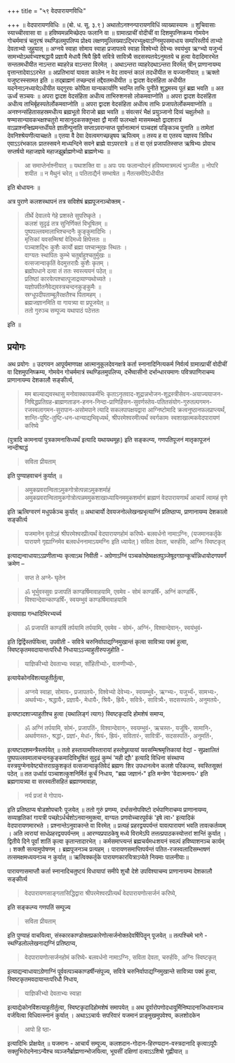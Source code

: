 +++
title = "५९ वेदपारायणविधिः"

+++
॥ वेदपारायणविधिः ॥ (बो. ध. सू. ३.९ ) अथातोऽनश्नन्पारायणविधिं व्याख्यास्यामः ॥ शुचिवासाः स्याच्चीरवासा वा ॥ हविष्यमन्नमिच्छेदपः फलानि वा ॥ ग्रामात्प्राचीं वोदीचीं वा दिशमुपनिष्क्रम्य गोमयेन गोचर्ममात्रं चतुरश्रं स्थण्डिलमुपलिप्य प्रोक्ष्य लक्षणमुल्लिख्याऽद्भिरभ्युक्ष्याऽग्निमुपसमाधाय सम्परिस्तीर्य ताभ्यो देवताभ्यो जुहुयात् ॥ अग्नये स्वाहा सोमाय स्वाहा प्रजापतये स्वाहा विश्वेभ्यो देवेभ्यः स्वयंभुव ऋग्भ्यो यजुर्भ्य सामभ्योऽथर्वभ्यश्श्रद्धायै प्रज्ञायै मेधायै श्रियै ह्रियै सवित्रे सावित्र्यै सदसस्पतयेऽनुमतये च हुत्वा वेदादिमारभेत सन्ततमधीयीत नाऽन्तरा ब्याहरेन्न वाऽन्तरा विरमेत् । अथाऽन्तरा व्याहरेदथाऽन्तरा विरमेत् त्रीन् प्राणानायम्य वृत्तान्तादेवाऽऽरभेत ॥ अप्रतिभायां यावता कालेन न वेद तावन्तं कालं तदधीयीत स यज्जानीयात् ॥ ऋक्तो यजुष्टस्स्सामत इति ॥ तद्ब्राह्मणं तच्छन्दसं तद्दैवतमधीयीत ॥ द्वादश वेदसंहिता अधीयीत यदनेनाऽनध्यायेऽधीयीत यद्गुरवः कोपिता यान्यकार्याणि भवन्ति ताभिः पुनीते शुद्धमस्य पूतं ब्रह्म भवति ॥ अत ऊर्ध्वं सञ्चयः ॥ अपरा द्वादश वेदसंहिता अधीत्य ताभिरुशनसो लोकमवाप्नोति ॥ अपरा द्वादश वेदसंहिता अधीत्य ताभिर्बृहस्पतेर्लोकमवाप्नोति ॥ अपरा द्वादश वेदसंहिता अधीत्य ताभिः प्रजापतेर्लोकमवाप्नोति ॥ अनश्नन्संहितासहस्रमधीत्य ब्रह्मभूतो विराजो ब्रह्म भवति ॥ संवत्सरं भैक्षं प्रयुञ्जानो दिव्यं चक्षुर्लभते ॥ षण्मासान्यावकभक्षश्चतुरो मासानुदकसक्तुभक्षा द्वौ मासी फलभक्षो मासमब्भक्षो द्वादशरात्रं वाऽप्राश्नन्क्षिप्रमन्तर्धीयते ज्ञातीन्पुनाति सप्ताऽवरान्सप्त पूर्वानात्मानं पञ्चदशं पङ्किञ्च पुनाति ॥ तामेतां देवनिश्श्रेयणीत्याचक्षते ॥ एतया वै देवा देवत्वमगच्छन्नृषय ऋपित्वम् ॥ तस्य ह वा एतस्य यज्ञस्य त्रिविध एवाऽऽरंभकालः प्रातस्सवने माध्यन्दिने सवने ब्राह्मे वाऽपररात्रे ॥ तं वा एतं प्रजापतिस्सप्त ऋषिभ्यः प्रोवाच सप्तर्षयो महाजज्ञवे महाजझुर्ब्राह्मणेभ्यो ब्राह्मणेभ्यः ॥

> आ समाप्तेर्नाश्नीयात् ॥ यथाशक्ति वा ॥ अपः पयः फलान्योदनं हविष्यमात्रमल्पं भुञ्जीत ॥ नोपरि शयीत ॥ न मैथुनं चरेत् ॥ पतिताद्यैर्न सम्भाषेत ॥ नैतत्समीपेऽधीयीत 

इति बोधायनः ॥

अत्र पुराणे कलशस्थापनं तत्र सविशेषं ब्रह्मपूजनञ्चोक्तम् -

> तीर्थे देवालये गेहे प्रशस्ते सुपरिष्कृते ।  
कलशं सुदृढं तत्र सुनिर्णिक्तं विभूषितम् ॥  
पुष्पपल्लवमालाभिश्चन्दनैः कुङ्कुमादिभिः ।  
मृत्तिकां यवसम्मिश्रां वेदिमध्ये क्षिपेत्ततः ॥  
पञ्चाशद्भिः कुशैः कार्यो ब्रह्मा पश्चान्मुखः स्थितः ।  
वाग्यतः स्थापितः कुम्भे चतुर्बाहुश्चतुर्मुखः ॥  
वत्सजान्वाकृतिं वेदमुत्तराग्रैः कुशैः कृतम् ।  
ब्रह्मोपधाने दत्वा तं ततः स्वस्त्ययनं पठेत् ॥  
प्रतिष्ठां कारयेत्पश्चात्पूजाद्रव्याण्यथोच्यते ।  
यज्ञोपवीतनैवेद्यवस्त्रचन्दनकुङ्कुमैः ॥  
स्रग्धूपदीपताम्बूलैरक्षतैश्च पितामहम् ।  
ब्रह्मजज्ञानमिति वा गायत्र्या वा प्रपूजयेत् ॥  
ततो गुरुञ्च सम्पूज्य यथापाठं पठेत्ततः

इति ॥

## प्रयोगः

अथ प्रयोगः ॥ उदगयन आपूर्यमाणपक्ष आत्मानुकूलदेवनक्षत्रे कर्ता स्नानादिनित्यकर्म निर्वर्त्य ग्रामात्प्राचीं वोदीचीं वा दिशमुपनिष्क्रम्य, गोमयेन गोचर्ममात्रं स्थण्डिलमुपलिप्य, दर्भेष्वासीनो दर्भान्धारयमाणः पवित्रपाणिराचम्य प्राणानायम्य देशकालौ सङ्कीर्त्य, 

> मम बाल्याद्यवस्थासु मनोवाक्कायकर्मभिः कृताऽनृतवाद-शूद्रान्नभोजन-शूद्रस्त्रीसेवन-अयाज्ययाजन-निषिद्धप्रतिग्रह-ब्राह्मणताडन-हनन-निन्दा-प्राणिहिंसन-सुवर्णस्तेय-पतितसंयोग-गुरुतल्पगमन-रजस्वलागमन-सुरापान-असोमपाने त्यादि सकलपापक्षयद्वारा आग्निष्टोमादि क्रत्वनुष्ठानफलप्राप्त्यर्थं, शान्ति-पुष्टि-तुष्टि-धन-धान्याद्यभिवृध्यर्थ, श्रीपरमेश्वरमीत्यर्थं स्वर्गकामः स्वशाखात्मकवेदपारायणं करिष्ये

(पुत्रादि कामनायां पुत्रकामनासिध्यर्थं इत्यादि यथायथमूहः) इति सङ्कल्प्य, गणपतिपूजनं मातृकापूजनं नान्दीश्राद्धं 

> सविता प्रीयताम्

इति पुण्याहवाचनं कुर्यात् ॥ 

> अमुकप्रवरान्विताऽमुकगोत्रोत्पन्नाऽमुकशर्माहं अमुकप्रवरान्वितामुकगोत्रोत्पन्नममुकशाखाध्यायिनममुकशर्माणं ब्राह्मणं वेदपारायणार्थं आचार्यं त्वामहं वृणे

इति ऋत्विग्वरणं मधुपर्कञ्च कुर्यात् ॥ अथाचार्यो देवयजनोल्लेखनप्रभृत्याग्निं प्रतिष्ठाप्य, प्राणानायम्य देशकालो सङ्कीर्त्य 

> यजमानेन वृतोऽहं श्रीपरमेश्वरप्रीत्यर्थं वेदपारायणहोमं करिष्ये॰ बलवर्धनो नामाऽग्निः, (यजमानकर्तृके पारायणे गृह्याग्निमेव बलवर्धननामाऽयमग्निः इति ध्यायेत् ) सविता देवता, चरुर्हविः, आग्निः स्विष्टकृत् 

इत्याद्यन्वाधायाऽऽप्रणीताभ्यः कृत्वाऽथ निवीती - अग्रेणाऽग्निं पञ्चकोष्ठेष्वक्षतपुञ्जेषूदगग्रान्कूर्चान्निधायोदगपवर्गं क्रमेण – 

> सप्त ते अग्ने॰ घृतेन

> ॐ भूर्भुवस्सुवः प्रजापतिं काण्डर्षिमावाहयामि, एवमेव -  सोमं काण्डर्षिं॰, अग्निं काण्डर्षिं॰, विश्वान्देवान्काण्डर्षिं॰, स्वयम्भुवं काण्डर्षिमावाहयामि 

इत्यावाह्य गन्धादिभिरभ्यर्च्य 

> ॐ प्रजापतिं काण्डर्षि तर्पयामि तर्पयामि, एवमेव - सोमं॰, अग्निं॰, विश्वान्देवान्॰, स्वयंभुवं॰ 

इति द्विर्द्विस्तर्पयित्वा, उपवीती - सवित्रे चरुनिर्वापाद्यग्निमुखान्तं कृत्वा सावित्र्या पक्वं हुत्वा, स्विष्टकृतमवदायान्तःपरिधौ निधायाऽऽज्याहुतीरुपजुहोति - 

> याज्ञिकीभ्यो देवताभ्यः स्वाहा, साँहितीभ्यो॰, वारुणीभ्यो॰, 

इत्यायेकोनविंशत्याहुतीर्तुत्वा, 

> अग्नये स्वाहा, सोमाय॰, प्रजापतये॰, विश्वेभ्यो देवेभ्यः॰, स्वयम्भुवे॰, ऋग्भ्यः॰, यजुर्भ्यं॰, सामभ्यः॰, अथर्वभ्यः॰, श्रद्धायै॰, प्रज्ञायै॰, मेधायै॰, श्रियै॰, ह्रियै॰, सवित्रे॰, सावित्र्यै॰, सदसस्पतये॰, अनुमतये॰, 

इत्यष्टादशाज्याहुतीश्च हुत्वा (यथालिङ्गं त्यागः) स्विष्टकृदादि होमशेषं समाप्य,

> ॐ अग्निं तर्पयामि, सोमं॰, प्रजापतिं॰, विश्वान्देवान्॰, स्वयम्भुवं॰, ऋचस्त॰, यजूंषि॰, सामानि॰, अथर्वणस्त॰, श्रद्धां॰, प्रज्ञां॰, मेधां॰, श्रियं॰, ह्रियं॰, सवितारं॰, सावित्रीं॰, सदसस्पतिं॰, अनुमतिं॰, 

इत्यष्टादशमन्त्रैस्तर्पयेत् ॥ ततो हस्तायामविस्तारायां हस्तोछ्रायायां यवसम्मिश्रमृत्तिकायां वेद्यां - सुप्रक्षालितं पुष्पपल्लवमालाचन्दनकुङ्कमादिविभूषितं सुदृढं कुम्भं 'मही द्यौः' इत्यादि विधिना संस्थाप्य वस्त्रयुग्मेनावेष्ट्योत्तराग्रकुशकृतं वत्सजान्वाकृतिवेदं ब्रह्मणः शिर उपधानत्वेन कलशे परिकल्प्य, स्वस्तिसूक्तं पठेत् ॥ तत उर्ध्वाग्रं पञ्चाशत्कुशनिर्मितं कूर्चं निधाय, "ब्रह्म जज्ञानं॰" इति मन्त्रेण 'वेदात्मनाय॰' इति ब्रह्मगायत्र्या वा सरस्वतीसहितं ब्रह्माणमावाहा, 

> नर्य प्रजां मे गोपाय॰

इति प्रतिष्ठाप्य षोडशोपचारैः पूजयेत् ॥ ततो गुरुं प्रणम्य, दर्भासनोपविष्टो दर्भपाणिराचम्य प्राणानायम्य, सव्याहृतिकां गायत्री पच्छोऽर्धर्चशोऽनवानमुक्त्वा, वाग्यतः प्रणवोच्चारपूर्वकं 'इषे त्वा॰' इत्यादिकं वेदपारायणमारभते । प्रश्नान्तेऽनुवाकान्ते वा विरमेत् ॥ प्रत्यहं प्रहरद्वयपर्यन्तं यावत्पारायणं भवति तावत्कर्तव्यम् । अति त्वरायां सार्धप्रहरद्वयपर्यन्तम् ॥ आरण्यप्रपाठकेषु मध्ये विरामेऽपि तत्तत्प्रपाठकस्योत्तरां शान्तिं कुर्यात् । द्वितीये दिने पूर्वां शातिं कृत्वा कृतान्तादारभेत् । कर्मसमाप्त्यन्तं ब्रह्मचर्यमधःशयनं स्वल्पं हविष्याशनञ्च कार्यम् । शक्तौ सत्यामुपोषणम् । ब्रह्मपूजनञ्च प्रत्यहम् । पारायणसमाप्तिपर्यन्तं पतित-रजस्वलादिसम्भाषणं तत्समक्षमध्ययनञ्च न कुर्यात् ॥ ऋत्विक्कर्तृके पारायणकारयित्राऽप्येते नियमाः पालनीयाः॥

पारायणासमाप्तौ कर्ता स्नानादिचतुष्टयं विधायापां समीपे शुचौ देशे उपविश्याचम्य प्राणानायम्य देशकालौ सङ्कीर्त्य 

> वेदपारायणसाङ्गतासिद्धिद्वारा श्रीपरमेश्वरप्रीत्यर्थं वेदपारायणोत्सर्जनं करिष्ये, 

इति सङ्कल्प्य गणपतिं सम्पूज्य 

> सविता प्रीयताम्

इति पुण्याहं वाचयित्वा, संस्कारकाण्डोक्तप्रकारेणोत्सर्जनोक्तदेवर्षिपितॄन् पूजयेत् ॥ तत्पश्चिमे भागे - स्थण्डिलोल्लेखनाद्यग्निं प्रतिष्ठाप्य, 

> वेदपारायणोत्सर्जनहोमं करिष्ये॰ बलवर्धनो नामाऽग्निः, सविता देवता, चरुर्हविः, अग्निः स्विष्टकृत् 

इत्याद्यन्वाधायाऽग्रेणाग्निं पूर्ववत्पञ्चकाण्डर्षीन्संपूज्य, सवित्रे चरुनिर्वापाद्यग्निमुखान्ते सावित्र्या पक्वं हुत्वा, स्विष्टकृतमवदायान्तःपरिधौ निधाय,

> याज्ञिकीभ्यो देवताभ्यः स्वाहा

इत्याद्येकोनविंशत्याहुतीर्तुत्वा, स्विष्टकृदादिहोमशेषं समापयेत् ॥ अथ दूर्वारोपणोदधावूर्मिनिष्पादनाजिधावनञ्च वर्जयित्वा विधिवत्स्नानं कुर्यात् । अथाऽऽचार्यः सपरिवारं यजमानं प्राङ्मुखमुपवेश्य, कलशोदकेन

> आपो हि ष्ठा॰ 

इत्यादिभिः प्रोक्षयेत् ॥ यजमानः - आचार्यं सम्पूज्य, कलशदान-गोदान-हिरण्यदान-वस्त्रदानादि कृत्वाऽपूपैः सक्तुभिरोदनेनाऽन्यैश्च व्यञ्जनैर्ब्राह्मणान्भोजयित्वा, भूयसीं दक्षिणां दत्वाऽऽशिषो गृह्णीयात् ॥